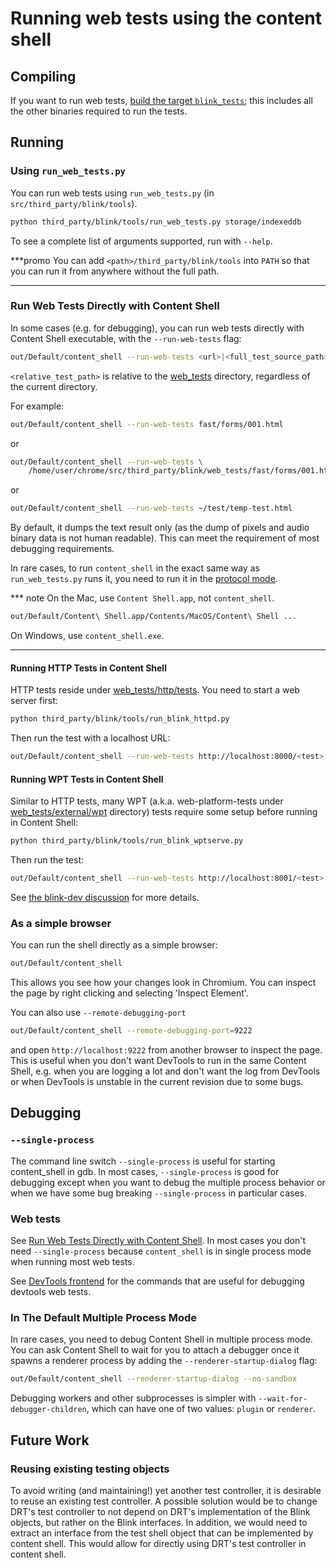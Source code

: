 # Running web tests using the content shell

## Compiling

If you want to run web tests,
[build the target `blink_tests`](web_tests.md); this includes all the other
binaries required to run the tests.

## Running

### Using `run_web_tests.py`

You can run web tests using `run_web_tests.py` (in
`src/third_party/blink/tools`).

```bash
python third_party/blink/tools/run_web_tests.py storage/indexeddb
```
To see a complete list of arguments supported, run with `--help`.

***promo
You can add `<path>/third_party/blink/tools` into `PATH` so that you can
run it from anywhere without the full path.
***

### Run Web Tests Directly with Content Shell

In some cases (e.g. for debugging), you can run web tests directly with
Content Shell executable, with the `--run-web-tests` flag:

```bash
out/Default/content_shell --run-web-tests <url>|<full_test_source_path>|<relative_test_path>
```

`<relative_test_path>` is relative to the [web_tests](../../third_party/blink/web_tests)
directory, regardless of the current directory.

For example:

```bash
out/Default/content_shell --run-web-tests fast/forms/001.html
```
or

```bash
out/Default/content_shell --run-web-tests \
    /home/user/chrome/src/third_party/blink/web_tests/fast/forms/001.html
```
or

```bash
out/Default/content_shell --run-web-tests ~/test/temp-test.html
```

By default, it dumps the text result only (as the dump of pixels and audio
binary data is not human readable). This can meet the requirement of
most debugging requirements.

In rare cases, to run `content_shell` in the exact same way as
`run_web_tests.py` runs it, you need to run it in the
[protocol mode](../../content_shell/browser/web_test/test_info_extractor.h).

*** note
On the Mac, use `Content Shell.app`, not `content_shell`.

```bash
out/Default/Content\ Shell.app/Contents/MacOS/Content\ Shell ...
```
On Windows, use `content_shell.exe`.
***

#### Running HTTP Tests in Content Shell

HTTP tests reside under [web_tests/http/tests](../../third_party/blink/web_tests/http/tests).
You need to start a web server first:

```bash
python third_party/blink/tools/run_blink_httpd.py
```
Then run the test with a localhost URL:

```bash
out/Default/content_shell --run-web-tests http://localhost:8000/<test>
```

#### Running WPT Tests in Content Shell

Similar to HTTP tests, many WPT (a.k.a. web-platform-tests under
[web_tests/external/wpt](../../third_party/blink/web_tests/external/wpt) directory)
tests require some setup before running in Content Shell:

```bash
python third_party/blink/tools/run_blink_wptserve.py
```
Then run the test:

```bash
out/Default/content_shell --run-web-tests http://localhost:8001/<test>
```
See [the blink-dev discussion](https://groups.google.com/a/chromium.org/forum/?utm_medium=email&utm_source=footer#!msg/blink-dev/iP_9ok1K1UM/F_qCmk5kDAAJ) for more details.

### As a simple browser

You can run the shell directly as a simple browser:

```bash
out/Default/content_shell
```

This allows you see how your changes look in Chromium. You can inspect the page
by right clicking and selecting 'Inspect Element'.

You can also use `--remote-debugging-port`

```bash
out/Default/content_shell --remote-debugging-port=9222
```
and open `http://localhost:9222` from another browser to inspect the page.
This is useful when you don't want DevTools to run in the same Content Shell,
e.g. when you are logging a lot and don't want the log from DevTools
or when DevTools is unstable in the current revision due to some bugs.

## Debugging

### `--single-process`

The command line switch `--single-process` is useful for starting
content_shell in gdb. In most cases, `--single-process` is good for debugging
except when you want to debug the multiple process behavior or when we have
some bug breaking `--single-process` in particular cases.

### Web tests

See [Run Web Tests Directly with Content Shell](#Run-Web-Tests-Directly-with-Content-Shell).
In most cases you don't need `--single-process` because `content_shell` is
in single process mode when running most web tests.

See [DevTools frontend](../../third_party/blink/renderer/devtools/readme.md#basics)
for the commands that are useful for debugging devtools web tests.

### In The Default Multiple Process Mode

In rare cases, you need to debug Content Shell in multiple process mode.
You can ask Content Shell to wait for you to attach a debugger once it spawns a
renderer process by adding the `--renderer-startup-dialog` flag:

```bash
out/Default/content_shell --renderer-startup-dialog --no-sandbox
```

Debugging workers and other subprocesses is simpler with
`--wait-for-debugger-children`, which can have one of two values: `plugin` or
`renderer`.

## Future Work

### Reusing existing testing objects

To avoid writing (and maintaining!) yet another test controller, it is desirable
to reuse an existing test controller. A possible solution would be to change
DRT's test controller to not depend on DRT's implementation of the Blink
objects, but rather on the Blink interfaces. In addition, we would need to
extract an interface from the test shell object that can be implemented by
content shell. This would allow for directly using DRT's test controller in
content shell.
